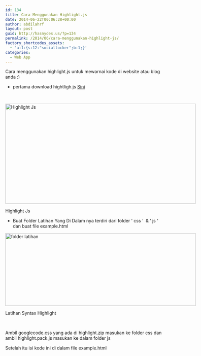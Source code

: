 ```yaml
---
id: 134
title: Cara Menggunakan Highlight.js
date: 2014-06-22T00:06:28+00:00
author: abdilahrf
layout: post
guid: http://hasnydes.us/?p=134
permalink: /2014/06/cara-menggunakan-highlight-js/
factory_shortcodes_assets:
  - 'a:1:{s:12:"sociallocker";b:1;}'
categories:
  - Web App
---
```

Cara menggunakan highlight.js untuk mewarnai kode di website atau blog anda <img src="https://www.hasnydes.us/wp-includes/images/smilies/simple-smile.png" alt=":)" class="wp-smiley" style="height: 1em; max-height: 1em;" />

  * pertama download hightligh.js <a title="Highlight JS" href="http://highlightjs.org/download/" target="_blank">Sini</a>

&nbsp;

<div id="attachment_135" style="width: 610px" class="wp-caption aligncenter">
  <a href="http://hasnydes.us/wp-content/uploads/2014/06/highlight.png"><img class="wp-image-135" src="http://hasnydes.us/wp-content/uploads/2014/06/highlight.png" alt="Highlight Js" width="600" height="315" /></a>
  
  <p class="wp-caption-text">
    Highlight Js
  </p>
</div>

  * Buat Folder Latihan Yang Di Dalam nya terdiri dari folder &#8216; css &#8216;  & &#8216; js &#8216; dan buat file example.html

<div id="attachment_136" style="width: 610px" class="wp-caption aligncenter">
  <a href="http://hasnydes.us/wp-content/uploads/2014/06/folder-latihan.png"><img class="wp-image-136" src="http://hasnydes.us/wp-content/uploads/2014/06/folder-latihan.png" alt="folder latihan" width="600" height="229" /></a>
  
  <p class="wp-caption-text">
    Latihan Syntax Highlight
  </p>
</div>

&nbsp;

Ambil googlecode.css yang ada di highlight.zip masukan ke folder css dan ambil highlight.pack.js masukan ke dalam folder js

Setelah itu isi kode ini di dalam file example.html

<div class="onp-locker-call" style="display: none;" data-lock-id="onpLock137654">
  <p>
  </p>
  
  <pre><code>Example Syntax Highlight

&lt;!DOCTYPE HTML&gt;
&lt;html&gt;
&lt;head&gt;
&lt;title&gt;Example Syntax Highlight&lt;/title&gt;
&lt;link rel="stylesheet" href="css/rainbow.css"&gt;
&lt;/head&gt;
&lt;body&gt; 
&lt;pre&gt;&lt;code&gt;
.awesome-thing {
 display: block;
 width: 100%;
}
#import
print
&lt;/code&gt;&lt;/pre&gt;
&lt;/body&gt;
&lt;script src="js/highlight.pack.js"&gt;&lt;/script&gt;
&lt;script&gt;hljs.initHighlightingOnLoad();&lt;/script&gt;
&lt;/html&gt;
</code></pre>
  
  <p>
    <div id="attachment_137" style="width: 470px" class="wp-caption aligncenter">
      <a href="http://hasnydes.us/wp-content/uploads/2014/06/script.png"><img class="size-full wp-image-137" src="http://hasnydes.us/wp-content/uploads/2014/06/script.png" alt="Script" width="460" height="370" /></a>
      
      <p class="wp-caption-text">
        Script
      </p>
    </div>
  </p>
  
  <p>
  </p>
</div>

script baris ke-5 adalah untuk memanggil csss googlecode style dari highlight.js

script baris ke-8 sampai 15 adalah kode yang akan di tampilkan menggunakan tag pre dan code

script baris ke-17 untuk memanggil javascript dari highlight.js

script baris ke-18 untuk mempersiapkan highlight.js saat page di load

hasil nya adalah seperti ini

&nbsp;

<div id="attachment_139" style="width: 427px" class="wp-caption aligncenter">
  <a href="http://hasnydes.us/wp-content/uploads/2014/06/Untitled5.png"><img class="size-full wp-image-139" src="http://hasnydes.us/wp-content/uploads/2014/06/Untitled5.png" alt="Highlight JS" width="417" height="169" /></a>
  
  <p class="wp-caption-text">
    Highlight JS
  </p>
</div>

&nbsp;